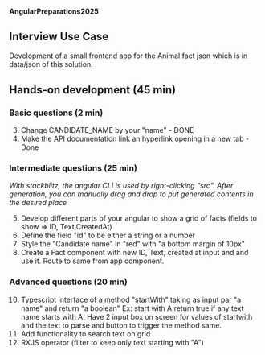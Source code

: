 #### AngularPreparations2025

## Interview Use Case

Development of a small frontend app for the Animal fact json which is in data/json of this solution.

## Hands-on development (45 min)

### Basic questions (2 min)

3. Change CANDIDATE_NAME by your "name" - DONE
4. Make the API documentation link an hyperlink opening in a new tab - Done

### Intermediate questions (25 min)

_With stackblitz, the angular CLI is used by right-clicking "src". After generation, you can manually drag and drop to put generated contents in the desired place_

5. Develop different parts of your angular to show a grid of facts (fields to show => ID, Text,CreatedAt)
6. Define the field "id" to be either a string or a number
7. Style the "Candidate name" in "red" with "a bottom margin of 10px"
8. Create a Fact component with new ID, Text, created at input and and use it. Route to same from app component.

### Advanced questions (20 min)

10. Typescript interface of a method "startWith" taking as input par "a name" and return "a boolean" Ex: start with A return true if any text name starts with A. Have 2 input box on screen for values of startwith and the text to parse and button to trigger the method same.
11. Add functionality to search text on grid
12. RXJS operator (filter to keep only text starting with "A")
